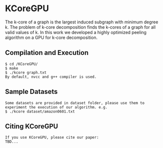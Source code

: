 # KCoreGPU
The k-core of a graph is the largest induced
subgraph with minimum degree k. The problem of k-core
decomposition finds the k-cores of a graph for all valid values
of k. In this work we developed a highly
optimized peeling algorithm on a GPU for k-core decomposition. 

## Compilation and Execution
    
    $ cd /KCoreGPU/
    $ make 
    $ ./kcore graph.txt
    By default, nvcc and g++ compiler is used.
    
    
## Sample Datasets

    Some datasets are provided in dataset folder, please use them to experiment the execution of our algorithm. e.g. 
    $ ./kcore dataset/amazon0601.txt
    
## Citing KCoreGPU

    If you use KCoreGPU, please cite our paper:
    TBD... 
